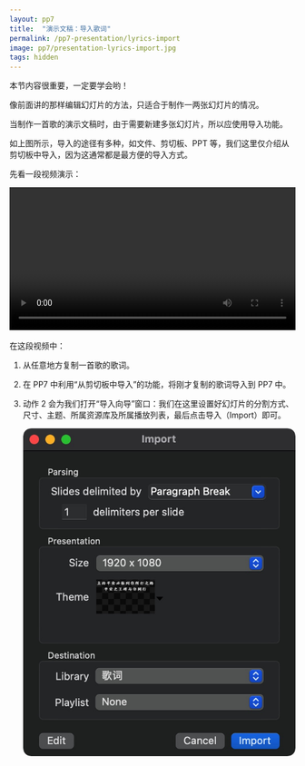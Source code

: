 ```yaml
---
layout: pp7
title:  "演示文稿：导入歌词"
permalink: /pp7-presentation/lyrics-import
image: pp7/presentation-lyrics-import.jpg
tags: hidden
---
```


本节内容很重要，一定要学会哟！

像前面讲的那样编辑幻灯片的方法，只适合于制作一两张幻灯片的情况。

当制作一首歌的演示文稿时，由于需要新建多张幻灯片，所以应使用导入功能。

如上图所示，导入的途径有多种，如文件、剪切板、PPT 等，我们这里仅介绍从剪切板中导入，因为这通常都是最方便的导入方式。

先看一段视频演示：

<video width="100%" controls>
  <source src="{{ site.baseurl }}/videos/presentation-edit-lyrics-import.mp4" type="video/mp4">
</video>

在这段视频中：

1.  从任意地方复制一首歌的歌词。

2.  在 PP7 中利用“从剪切板中导入”的功能，将刚才复制的歌词导入到 PP7 中。

3.  动作 2 会为我们打开“导入向导”窗口：我们在这里设置好幻灯片的分割方式、尺寸、主题、所属资源库及所属播放列表，最后点击导入（Import）即可。

    ![](/images/pp7/presentation-lyrics-import-wizard.jpg)